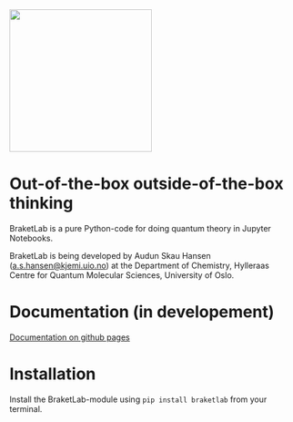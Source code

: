 <img src="https://raw.githubusercontent.com/audunsh/braketlab/master/graphics/braketlab_logo.png" width = 250px>

# Out-of-the-box outside-of-the-box thinking

BraketLab is a pure Python-code for doing quantum theory in Jupyter Notebooks.

BraketLab is being developed by Audun Skau Hansen (a.s.hansen@kjemi.uio.no) at the Department of Chemistry, Hylleraas Centre for Quantum Molecular Sciences, University of Oslo.

# Documentation (in developement)

<a href="https://audunsh.github.io/braketlab/">Documentation on github pages</a>

# Installation

Install the BraketLab-module using <code>pip install braketlab</code> from your terminal.
